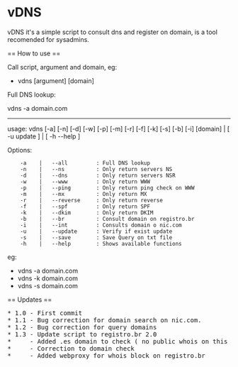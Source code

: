 vDNS
=====

vDNS it's a simple script to consult dns and register on domain, is a tool recomended for sysadmins.

== How to use ==

Call script, argument and domain, eg:

* vdns [argument] [domain]

Full DNS lookup:

vdns -a domain.com

----

usage: vdns [-a] [-n] [-d] [-w] [-p] [-m] [-r] [-f] [-k] [-s] [-b] [-i] [domain] | [ -u update ] | [ -h --help ]

  Options:

        -a    |   --all         : Full DNS lookup
        -n    |   --ns          : Only return servers NS
        -d    |   --dns         : Only return servers NSR
        -w    |   --www         : Only return WWW
        -p    |   --ping        : Only return ping check on WWW
        -m    |   --mx          : Only return MX
        -r    |   --reverse     : Only return reverse
        -f    |   --spf         : Only return SPF
        -k    |   --dkim        : Only return DKIM
		-b    |   --br      	: Consult domain on registro.br
        -i    |   --int     	: Consults domain o nic.com
		-u    |   --update      : Verify if exist update
        -s    |   --save        : Save Query on txt file
		-h    |   --help      	: Shows available functions
  eg:

  * vdns -a domain.com
  * vdns -k domain.com
  * vdns -s domain.com


== Updates ==

<pre>
* 1.0 - First commit
* 1.1 - Bug correction for domain search on nic.com.
* 1.2 - Bug correction for query domains
* 1.3 - Update script to registro.br 2.0
*     - Added .es domain to check ( no public whois on this time )
*     - Correction to domain check
*     - Added webproxy for whois block on registro.br
</pre>
